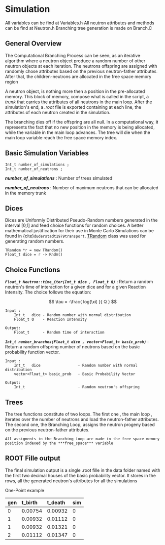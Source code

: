 # Simulation

All variables can be find at Variables.h
All neutron attributes and methods can be find at Neutron.h
Branching tree generation is made on Branch.C

## General Overview

The Computational Branching Process can be seen, as an iterative algorithm where a neutron object produce a random number of other neutron objects at each iteration. The neutrons offspring are assigned with randomly chose attributes based on the previous neutron-father attributes. After that, the children-neutrons are allocated in the free space memory region

 A neutron object, is nothing more then a position in the pre-allocated memory. This block of memory, compose what is called in the script, a *trunk* that carries the attributes of all neutrons in the main loop. After the simulation's end, a *.root* file is exported containing at each line, the attributes of each neutron created in the simulation.

 The branching dies off if the offspring are all null. In a computational way, it represents the fact that no new position in the memory is being allocated, while the variable in the main loop advances. The tree will die when the main loop variable reach the free space memory index.

 ## Basic Simulation Variables

 ```{code}
Int_t number_of_simulations ; 
Int_t number_of_neutrons ; 
```

***number_of_simulations*** : Number of trees simulated

***number_of_neutrons*** : Number of maximum neutrons that can be allocated in the memory trunk

## Dices

Dices are Uniformly Distributed Pseudo-Random numbers generated in the interval [0,1] and feed choice functions for random choices. A better mathematical justification for their use in Monte Carlo Simulations can be found in {cite}`duderstadt1979transport`. [TRandom](https://root.cern.ch/doc/master/classTRandom.html) class was used for generating random numbers.

```{code}
TRandom *r = new TRandom()
Float_t dice = r -> Rndm()
```


## Choice Functions

***`Float_t Neutron::time_iter(Int_t dice , Float_t Q)`*** : Return a random neutron's time of interaction for a given dice and for a given Reaction Intensity. The choice follows the equation: 

$$ \tau = -\frac{ log(\xi) }{ Q } $$

<p align="center">
    
    Input :
        Int_t   dice - Random number with normal distribution
        Float_t Q    - Reaction Intensity

    Output:
        Float_t      - Random time of interaction
</p>

***`Int_t number_branches(Float_t dice , vector<Float_t> basic_prob)`*** : Return a random offspring number of neutrons based on the basic probability function vector.

<p align="center">
    
    Input :
        Int_t   dice                 - Random number with normal distribution
        vector<Float_t> basic_prob   - Basic Probability Vector

    Output:
        Int_t                        - Random neutron's offspring 
</p>

## Trees

The tree functions constitute of two loops. The first one , the main loop , iterates over the number of neutrons and load the neutron-father attributes. The second one, the Branching Loop, assigns the neutron progeny based on the previous neutron-father attributes. 

```{note}
All assigments in the Branching Loop are made in the free space memory position indexed by the ***free_space*** variable
```

## ROOT Fille output

The final simulation output is a single .root fille in the data folder named with the first two decimal houses of the basic probability vector. It stores in the rows, all the generated neutron's attributes for all the simulations

One-Point example

| gen  | t_birth | t_death | sim  |
| :--- | :------ | :------ | :--- |
| 0    | 0.00754 | 0.00932 | 0    |
| 1    | 0.00932 | 0.01112 | 0    |
| 1    | 0.00932 | 0.01321 | 0    |
| 2    | 0.01112 | 0.01347 | 0    |

